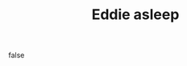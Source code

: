 ---
layout: photo
modal: true
thumb: https://csnapmediahost.github.io/assets1/Thumbs/EddieAsleep.jpg
full: https://csnapmediahost.github.io/assets1/Render/EddieAsleep.jpg
size: small
ar: portrait
body: false
title: "Eddie asleep"
tags: animals eddie
---